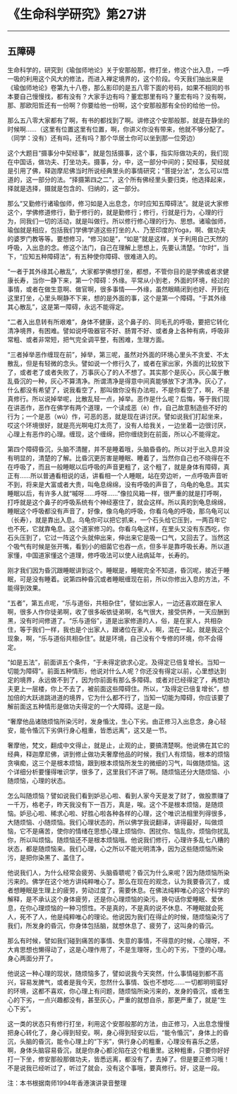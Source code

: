 # 《生命科学研究》第27讲

------

## 五障碍

生命科学的，研究到《瑜伽师地论》关于安那般那，修打坐，修这个出入息，一呼一吸的利用这个风大的修法，而进入禅定境界的，这个阶段。今天我们抽出来是《瑜伽师地论》卷第九十八卷，那么影印的是五八零下面的号码，如果不相同的书本要自己慢慢找，都有没有？大家手边有吗？董宏那里有吗？董宏有吗？没有啊，那、那欧阳哲还有一份啊？你要给他一份啊，这个安那般那有全份的给他一份。

那么五八零大家都有了啊，有书的都找到了啊。讲修这个安那般那，就是在静坐的时候啊……（这里有位置这里有位置，啊，你讲义你没有带来，他就不够分配了。（同学：没有）还有吗，还有吗？那个华居士你可以坐到那一位旁边）

这个大题目“摄事分中契经事”，就是包括摄事，这个事，指实际做功夫的，我们现在中国话，做功夫、打坐功夫。摄事，分，中，这一部分中间的；契经事，契经就是引用了佛，释迦摩尼佛当时所说经典里头的事情研究；“菩提分法”，怎么可以悟道的，这一部分的法。“择摄第四之二”，这个所有佛经里头要归类，他选择起来，择就是选择，摄就是包含的、归纳的，这一部分。

那么“又勤修行诸瑜伽师，修习如是入出息念，尔时应知五障碍法”。就是说大家修这个，学佛修道修行，勤于修行的，就是勤修行；修行，行就是行为，心理的行为，同我们一切的活动，就是叫做行。所以修行修心理的行为、思想。诸瑜伽师，瑜伽就是相应，包括我们学佛学道这些打坐的人、乃至印度的Yoga，啊、做功夫的婆罗门教等等。要想修习，“修习如是”，“如是”就是这样，关于利用自己天然的呼吸，入出息的念。修这个法门，自己在理解上思想上，先要认清楚。“尔时”，当下，“应知五种障碍法”，有五种使你障碍、很难进入的。

“一者于其外缘其心散乱”，大家都学佛想打坐，都想，不管你目的是学佛或者求健康长寿，当你一静下来，第一个障碍：外缘。平常从小到老，外面的环境，经过的事情，或者在做生意啊、做官啊，很多事情——外缘，虽然眼睛闭到也好、开到在这里打坐，心里头啊静不下来，想的是外面的事，这个是第一个障碍。“于其外缘其心散乱”，这是第一障碍，永远不能得定。

“二者入出息转有所艰难”，身体不健康，这个鼻子的、同毛孔的呼吸，要把它转化清净境界，有困难。譬如说呼吸器官不好、肠胃不好、或者身上各种有病，呼吸非常粗、或者非常短，把气完全调平整，有困难，生理方面。

“三者掉举恶作缠现在前”，掉举，第三呢，虽然对外面的环境心里头不贪爱、不太散乱，但是有轻微的念头。譬如说一个修行久了，或者在家出家，外面的比较放下了，或者老了或者失败了，万事灰心了的人不想了。其实那个是灰心，灰心属于散乱昏沉的一种，灰心不算清净。所谓清净是得意中间真能够放下才清净。灰心了，什么都没有希望了，说我看空了，那叫做你没有办法啦，不是你看空了，啊，不是真修行。所以说掉举呢，比散乱轻一点，掉举。恶作是什么呢？后悔，等于我们现在讲恶作，恶作在佛学有两个道理，一个读成恶（è）作，自己故意制造些不好的行为；一个是恶（wù）作，可恶的恶，就是现在讲讨厌。譬如说我们打起坐来，哎这个环境很好，就是亮光啊电灯太亮了，没有人给我关，一边坐着一边很讨厌，心理上有恶作的心理。缠现，这个缠绵，把你缠绕到在前面，所以心不能得定。

第四个障碍昏沉，头脑不清醒，并不是睡着哦，头脑昏昏的。所以对于出入息并没有明显的，清楚的了解。比昏沉更厉害是睡眠、睡着了，当然你自己也不晓得在不在呼吸了，而且一般睡眠以后呼吸的声音更粗了，这个粗了，就是身体有障碍，真正有……所以普通看相说的话，讲看相一个人睡眠，站在旁边听，一点呼吸声音听不到，将来是大富或者大贵，叫龟息绵绵，没有呼吸的声音了，乌龟的龟息。其实睡眠以后，有许多人就“嘁呀……呼呀……”像拉风箱一样，很严重的就是打呼啊，打呼就是这个鼻子的呼吸系统有个神经塞住了，就会这样。所以真的到龟息绵绵，睡眠这个呼吸都没有声音了，好像，像乌龟的呼吸，你看乌龟的呼吸，那乌龟可以（长寿），就是靠出入息。乌龟你可以把它抓来，一个石头给它压到，一两百年它也不死，它就靠龟息。这个道家修习的。你看乌龟这样，在里头又没有东西吃，你石头压到了，它过一阵这个头就伸出来，伸出来它是吸一口气，又回去了。当然这个吸气有时候是张开嘴，看到小的细菌它也吞一点，但多半是靠呼吸长寿。所以道家懂，中国道家懂这个道理，修呼吸法可以使人祛病延年，长寿的。

刚才我们因为昏沉跟睡眠讲到这个。睡眠是，睡眠完全不知道，昏沉呢，接近于睡眠，可是没有睡着。说第四种昏沉或者睡眠缠现在前，所以你修出入息的方法，不能得到效果。

“五者”，第五点呢，“乐与道俗，共相杂住”，譬如出家人，一边还喜欢跟在家人啊，很多人作你徒弟啊，收了很多皈依徒弟啊，名气很大，接受供养，一天应酬到黑，没有时间修道了。“乐与道俗”，道是出家修道的人，俗，是在家人，共相杂住，等于我们一样，我也是个出家人，跟诸位在家人，啊，混在一起，就是我这个现象，啊，“乐与道俗共相杂住”。就是环境，自己没有个专修的环境，你不会得定。

“如是五法”，前面讲五个条件，“于未得定欲求心定。及得定已倍复增长。当知一切能为障碍”。前面五种情形，他说对什么人呢？你还没有得定以前，心里想达到定的境界，永远做不到了，因为你前面有那么多障碍。或者对已经得定了，再想功夫更上一层楼，你上不去了，被前面这些障碍住。所以，“及得定已倍复增长”，想加倍的大跃进跳进道的境界，它为什么都不行了，当知一切能为障碍，你应该要了解前面这五种情形是做功夫得定的一个大障碍。这是一段。

“奢摩他品诸随烦恼所染污时，发身惛沈，生心下劣。由正修习入出息念，身心轻安，能令惛沉下劣俱行身心粗重，皆悉远离”，这又是一节。

奢摩他，梵文，翻成中文得止，就是止，止观的止，要搞清楚啊。他说佛在其它的经典，释迦摩尼佛，讲到修止做功夫奢摩他品的时候，我们人有烦恼，根本的烦恼贪嗔痴，这三个是根本烦恼，跟到根本烦恼所发生的微细的习气，叫做随烦恼。这个详细分析要懂得唯识学，很多了，这里我们不讲了啊。随烦恼还分大随烦恼、小随烦恼，心理的状态。

怎么叫随烦恼？譬如说我们看到妒忌心啦、看到人家今天是发了财了，做股票赚了一千万，格老子，昨天我没有下一百万，真是，唉。这个不是根本烦恼，是随烦恼。妒忌心啦、稀求心啦、好胜心啦各种各样的心理，这个唯识法相里列得很多，大随烦恼、小随烦恼。我们心理状态的，所以佛学我说翻译，讲得最好，叫做烦恼，它不是痛苦，使你的情绪在思想心理上烦恼你、困扰你、恼乱你，烦恼你扰乱你，所以叫烦恼。随烦恼还不是根本烦恼哦。他说我们修行，心理许多乱七八糟的状态，都是随烦恼来。我们心理，心之所以不能光明清净，因为这些随烦恼所染污，是把你染黑了、盖住了。

他说我们人，为什么经常会疲劳、头脑昏聩呢？昏沉为什么来呢？因为随烦恼所染污来的。佛学在这个地方讲纯粹唯心了。那么在现在的观念，认为我要昏沉了，或者想睡眠是生理上的疲劳，劳动过度了，需要休息。在佛法纯粹唯心的这个科学的解释，是不承认这个身体疲劳，还是你心理烦恼的染污。换句话你爱睡眠、爱休息，在你心理烦恼的一种习惯性。不是真的，不是真的说不休息、不睡眠就会死人，死不了人，他是纯粹唯心的理论。他说因为我们在得止的时候，随烦恼染污了我们，所发身的昏沉，你身体包括脑，就想休息了、疲劳了，这叫身的昏沉。

那么有时候，譬如我们碰到痛苦的事情、失意的事情，不得意的时候，心理呀，不大肯思想也懒得动了，这是心理作用了，不是生理呀，生心的下劣，下堕的心理。身心两面分开了。

他说这一种心理的现状，随烦恼多了，譬如说我今天突然，什么事情碰到都不高兴，容易发脾气，或者是我今天，忽然什么事情、饭也不想吃……一切都明明蛮好的环境，这都不喜欢，你心理上有问题，随烦恼所染污来的，发身的昏沉，或者生心的下劣，一点兴趣都没有，甚至灰心，严重的就想自杀，那更严重了，就是“生心下劣”。

这一类的状态只有修行打坐，利用这个安那般那的方法，由正修习，入出息念慢慢把身心转化了，身心得到轻安。啊，身心得到轻安以后，“能令惛沉”，身体上的昏沉，头脑的昏沉，能令心理上的“下劣”，俱行身心的粗重，心理没有喜乐之感，啊，身体头脑容易昏沉，就是你身心都沦陷在这个粗重里。这种粗重，只要你好好打一下坐，修安那般那做功夫，皆悉远离，都没有了，去掉了。但是要正修习哦！不是说我已经听过了，听过了就会，没有这个事哦，要真修行。好，这是一段。

注：本书根据南师1994年香港演讲录音整理

